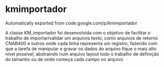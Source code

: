 # kmimportador
Automatically exported from code.google.com/p/kmimportador

A classe KM_importador foi desenvolvida com o objetivo de facilitar o trabalho de importar/validar um arquivos texto, como arquivos de retorno CNAB400 e outros onde cada linha representa um registro, fazendo com que a tarefa de manipular e gravar os dados do arquivo fique o mais alto nível possível, abstraindo num arquivo layout todo o trabalho de definição do tamanho ou de onde começa cada campo no arquivo 
